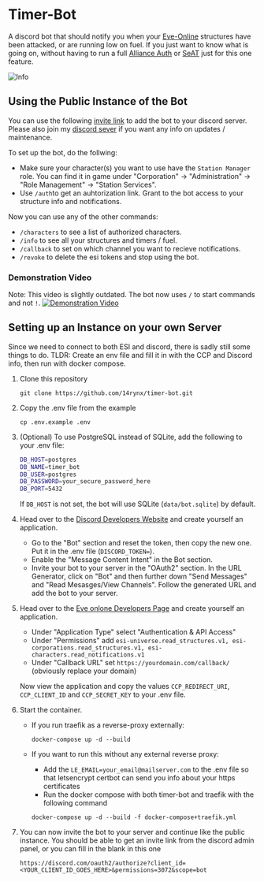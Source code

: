 # Timer-Bot

A discord bot that should notify you when your [Eve-Online](https://www.eveonline.com) structures have been attacked, or are running low on fuel.
If you just want to know what is going on, without having to run a full [Alliance Auth](https://apps.allianceauth.org/) or [SeAT](https://github.com/eveseat/seat) just for this one feature.

![Info](https://friendly-splash.space/Tools/timer-notifications-images/info-command.png)

## Using the Public Instance of the Bot

You can use the following [invite link](https://discord.com/oauth2/authorize?client_id=1180817944813518879&permissions=3072&scope=bot) to add the bot to your discord server.
Please also join my [discord sever](https://discord.com/invite/fT3eShrg5g) if you want any info on updates / maintenance.

To set up the bot, do the follwing:
- Make sure your character(s) you want to use have the `Station Manager` role. You can find it in game under "Corporation" -> "Administration" -> "Role Management" -> "Station Services".
- Use `/auth`to get an auhtorization link.  Grant to the bot access to your structure info and notifications.

Now you can use any of the other commands:
- `/characters` to see a list of authorized characters.
- `/info` to see all your structures and timers / fuel.
- `/callback` to set on which channel you want to recieve notifications.
- `/revoke` to delete the esi tokens and stop using the bot.

### Demonstration Video
Note: This video is slightly outdated. The bot now uses `/` to start commands and not `!`.
[![Demonstration Video](https://img.youtube.com/vi/s6n5UfaSpWg/0.jpg)](https://www.youtube.com/watch?v=s6n5UfaSpWg)

## Setting up an Instance on your own Server

Since we need to connect to both ESI and discord, there is sadly still some things to do.
TLDR: Create an env file and fill it in with the CCP and Discord info, then run with docker compose.

1. Clone this repository
    ```shell
    git clone https://github.com/14rynx/timer-bot.git
    ```
   
2. Copy the .env file from the example
    ```shell
    cp .env.example .env
    ```

3. (Optional) To use PostgreSQL instead of SQLite, add the following to your .env file:
    ```bash
    DB_HOST=postgres
    DB_NAME=timer_bot
    DB_USER=postgres
    DB_PASSWORD=your_secure_password_here
    DB_PORT=5432
    ```
    
    If `DB_HOST` is not set, the bot will use SQLite (`data/bot.sqlite`) by default.

4. Head over to the [Discord Developers Website](https://discord.com/developers/) and create yourself an application.
    - Go to the "Bot" section and reset the token, then copy the new one. Put it in the .env file (`DISCORD_TOKEN=`).
    - Enable the "Message Content Intent" in the Bot section.
    - Invite your bot to your server in the "OAuth2" section. In the URL Generator, click on "Bot" and then
    further down "Send Messages" and "Read Mesasges/View Channels". Follow the generated URL and add the bot to your server.

5. Head over to the [Eve onlone Developers Page](https://developers.eveonline.com/) and create yourself an application.
    - Under "Application Type" select "Authentication & API Access"
    - Under "Permissions" add `esi-universe.read_structures.v1, esi-corporations.read_structures.v1, esi-characters.read_notifications.v1`
    - Under "Callback URL" set `https://yourdomain.com/callback/` (obviously replace your domain)

    Now view the application and copy the values `CCP_REDIRECT_URI`, `CCP_CLIENT_ID` and `CCP_SECRET_KEY` to your .env file.

6. Start the container.
    + If you run traefik as a reverse-proxy externally:
      ```shell
      docker-compose up -d --build
      ```
    
    + If you want to run this without any external reverse proxy:
      - Add the `LE_EMAIL=your_email@mailserver.com` to the .env file so that letsencrypt certbot can send you info about your https certificates
      - Run the docker compose with both timer-bot and traefik with the following command
      ```shell
      docker-compose up -d --build -f docker-compose+traefik.yml
      ```

7. You can now invite the bot to your server and continue like the public instance.
   You should be able to get an invite link from the discord admin panel, or you can fill in the blank in this one
   ```
   https://discord.com/oauth2/authorize?client_id=<YOUR_CLIENT_ID_GOES_HERE>&permissions=3072&scope=bot
   ```
